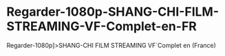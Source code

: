 # Regarder-1080p-SHANG-CHI-FILM-STREAMING-VF-Complet-en-FR
Regarder-1080p]>SHANG-CHI FILM STREAMING VF`Complet en (France)
